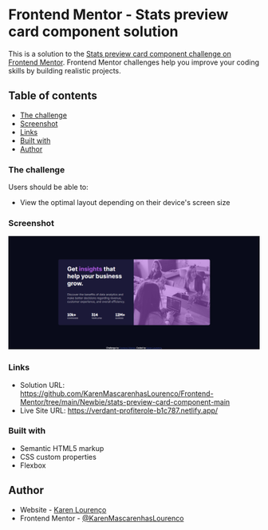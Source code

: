 # Frontend Mentor - Stats preview card component solution

This is a solution to the [Stats preview card component challenge on Frontend Mentor](https://www.frontendmentor.io/challenges/stats-preview-card-component-8JqbgoU62). Frontend Mentor challenges help you improve your coding skills by building realistic projects. 

## Table of contents

  - [The challenge](#the-challenge)
  - [Screenshot](#screenshot)
  - [Links](#links)
  - [Built with](#built-with)
- [Author](#author)

### The challenge

Users should be able to:

- View the optimal layout depending on their device's screen size

### Screenshot

![](./screenshot.png)

### Links

- Solution URL: https://github.com/KarenMascarenhasLourenco/Frontend-Mentor/tree/main/Newbie/stats-preview-card-component-main
- Live Site URL: https://verdant-profiterole-b1c787.netlify.app/

### Built with

- Semantic HTML5 markup
- CSS custom properties
- Flexbox

## Author

- Website - [Karen Lourenço](https://karenmascarenhaslourenco.github.io/)
- Frontend Mentor - [@KarenMascarenhasLourenco](https://www.frontendmentor.io/profile/KarenMascarenhasLourenco)